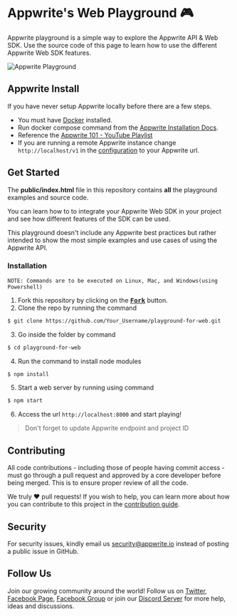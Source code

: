 # Appwrite's Web Playground 🎮

Appwrite playground is a simple way to explore the Appwrite API & Web SDK. Use the source code of this page to learn how to use the different Appwrite Web SDK features.

![Appwrite Playground](preview.png)

## Appwrite Install
If you have never setup Appwrite locally before there are a few steps.

- You must have [Docker](https://docs.docker.com/engine/install/) installed.
- Run docker compose command from the [Appwrite Installation Docs](https://appwrite.io/docs/installation).
- Reference the [Appwrite 101 - YouTube Playlist](https://youtu.be/aO4mw8smXkI)
- If you are running a remote Appwrite instance change `http://localhost/v1` in the [configuration](https://github.com/appwrite/playground-for-web/blob/fcd5aa02976f6787d14720a4e920402fafa6175b/public/index.html#L205) to your Appwrite url.

## Get Started

The **public/index.html** file in this repository contains **all** the playground examples and source code.

You can learn how to to integrate your Appwrite Web SDK in your project and see how different features of the SDK can be used.

This playground doesn't include any Appwrite best practices but rather intended to show the most simple examples and use cases of using the Appwrite API.

### Installation

`NOTE: Commands are to be executed on Linux, Mac, and Windows(using Powershell)`

1. Fork this repository by clicking on the <a href="https://github.com/appwrite/playground-for-web/new/master?readme=1#fork-destination-box"><kbd><b>Fork</b></kbd></a> button.
2. Clone the repo by running the command
```sh
$ git clone https://github.com/Your_Username/playground-for-web.git
```
3. Go inside the folder by command
```sh
$ cd playground-for-web
```
4. Run the command to install node modules
```sh
$ npm install
```
5. Start a web server by running using command
```sh
$ npm start
```
6. Access the url `http://localhost:8000` and start playing!

> Don't forget to update Appwrite endpoint and project ID

## Contributing

All code contributions - including those of people having commit access - must go through a pull request and approved by a core developer before being merged. This is to ensure proper review of all the code.

We truly ❤️ pull requests! If you wish to help, you can learn more about how you can contribute to this project in the [contribution guide](https://github.com/appwrite/appwrite/blob/master/CONTRIBUTING.md).

## Security

For security issues, kindly email us [security@appwrite.io](mailto:security@appwrite.io) instead of posting a public issue in GitHub.

## Follow Us

Join our growing community around the world! Follow us on [Twitter](https://twitter.com/appwrite), [Facebook Page](https://www.facebook.com/appwrite.io), [Facebook Group](https://www.facebook.com/groups/appwrite.developers/) or join our [Discord Server](https://appwrite.io/discord) for more help, ideas and discussions.
